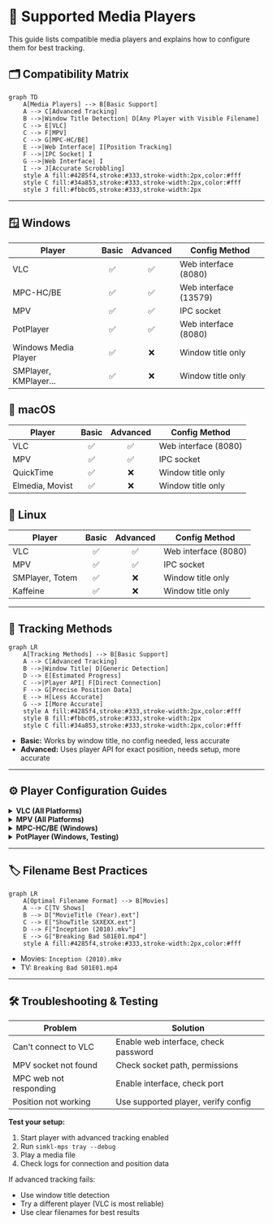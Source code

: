 # 🎥 Supported Media Players

This guide lists compatible media players and explains how to configure them for best tracking.

## 🗂️ Compatibility Matrix

```mermaid
graph TD
    A[Media Players] --> B[Basic Support]
    A --> C[Advanced Tracking]
    B -->|Window Title Detection| D[Any Player with Visible Filename]
    C --> E[VLC]
    C --> F[MPV]
    C --> G[MPC-HC/BE]
    E -->|Web Interface| I[Position Tracking]
    F -->|IPC Socket| I
    G -->|Web Interface| I
    I --> J[Accurate Scrobbling]
    style A fill:#4285f4,stroke:#333,stroke-width:2px,color:#fff
    style C fill:#34a853,stroke:#333,stroke-width:2px,color:#fff
    style J fill:#fbbc05,stroke:#333,stroke-width:2px
```

---

## 🪟 Windows
| Player                | Basic | Advanced | Config Method         |
|-----------------------|:-----:|:--------:|----------------------|
| VLC                   | ✅    | ✅       | Web interface (8080) |
| MPC-HC/BE             | ✅    | ✅       | Web interface (13579)|
| MPV                   | ✅    | ✅       | IPC socket           |
| PotPlayer             | ✅    | ✅       | Web interface (8080) |
| Windows Media Player  | ✅    | ❌       | Window title only    |
| SMPlayer, KMPlayer... | ✅    | ❌       | Window title only    |

## 🍏 macOS
| Player         | Basic | Advanced | Config Method         |
|---------------|:-----:|:--------:|----------------------|
| VLC           | ✅    | ✅       | Web interface (8080) |
| MPV           | ✅    | ✅       | IPC socket           |
| QuickTime     | ✅    | ❌       | Window title only    |
| Elmedia, Movist| ✅   | ❌       | Window title only    |

## 🐧 Linux
| Player         | Basic | Advanced | Config Method         |
|---------------|:-----:|:--------:|----------------------|
| VLC           | ✅    | ✅       | Web interface (8080) |
| MPV           | ✅    | ✅       | IPC socket           |
| SMPlayer, Totem| ✅   | ❌       | Window title only    |
| Kaffeine       | ✅    | ❌       | Window title only    |

---

## 🧠 Tracking Methods

```mermaid
graph LR
    A[Tracking Methods] --> B[Basic Support]
    A --> C[Advanced Tracking]
    B -->|Window Title| D[Generic Detection]
    D --> E[Estimated Progress]
    C -->|Player API| F[Direct Connection]
    F --> G[Precise Position Data]
    E --> H[Less Accurate]
    G --> I[More Accurate]
    style A fill:#4285f4,stroke:#333,stroke-width:2px,color:#fff
    style B fill:#fbbc05,stroke:#333,stroke-width:2px
    style C fill:#34a853,stroke:#333,stroke-width:2px,color:#fff
```

- **Basic:** Works by window title, no config needed, less accurate
- **Advanced:** Uses player API for exact position, needs setup, more accurate

---

## ⚙️ Player Configuration Guides

<details>
<summary><b>VLC (All Platforms)</b></summary>
Enable web interface (port 8080), set password, restart VLC. See [Configuration](configuration.md).
</details>

<details>
<summary><b>MPV (All Platforms)</b></summary>
Set up IPC socket in `mpv.conf`. See [Configuration](configuration.md).
</details>

<details>
<summary><b>MPC-HC/BE (Windows)</b></summary>
Enable web interface (port 13579) in options. See [Configuration](configuration.md).
</details>

<details>
<summary><b>PotPlayer (Windows, Testing)</b></summary>
Enable web interface (port 8080) in preferences.
</details>

---

## 🏷️ Filename Best Practices

```mermaid
graph LR
    A[Optimal Filename Format] --> B[Movies]
    A --> C[TV Shows]
    B --> D["MovieTitle (Year).ext"]
    C --> E["ShowTitle SXXEXX.ext"]
    D --> F["Inception (2010).mkv"]
    E --> G["Breaking Bad S01E01.mp4"]
    style A fill:#4285f4,stroke:#333,stroke-width:2px,color:#fff
```
- Movies: `Inception (2010).mkv`
- TV: `Breaking Bad S01E01.mp4`

---

## 🛠️ Troubleshooting & Testing

| Problem                  | Solution                                  |
|--------------------------|-------------------------------------------|
| Can't connect to VLC     | Enable web interface, check password      |
| MPV socket not found     | Check socket path, permissions            |
| MPC web not responding   | Enable interface, check port              |
| Position not working     | Use supported player, verify config       |

**Test your setup:**
1. Start player with advanced tracking enabled
2. Run `simkl-mps tray --debug`
3. Play a media file
4. Check logs for connection and position data

If advanced tracking fails:
- Use window title detection
- Try a different player (VLC is most reliable)
- Use clear filenames for best results
